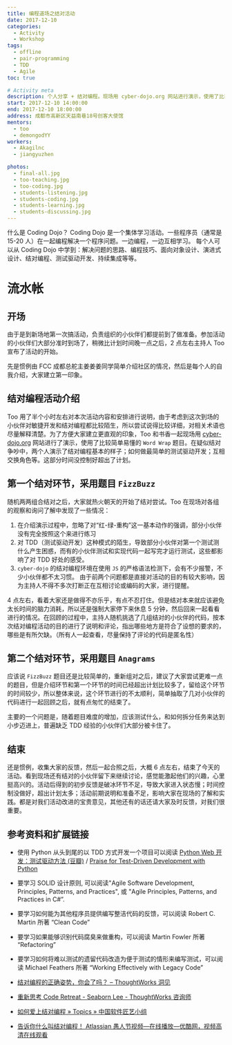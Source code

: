 ```yaml
---
title: 编程道场之结对活动
date: 2017-12-10
categories:
  - Activity
  - Workshop
tags:
  - offline
  - pair-programming
  - TDD
  - Agile
toc: true

# Activity meta
description: 个人分享 + 结对编程。现场用 cyber-dojo.org 网站进行演示，使用了比较简单易懂的 Word Wrap 题目。在疑似结对争吵中，两个人演示了结对编程基本的样子；如何做最简单的测试驱动开发；互相交换角色
start: 2017-12-10 14:00:00
end: 2017-12-10 18:00:00
address: 成都市高新区天益南巷18号创客大使馆
mentors:
  - too
  - demongodYY
workers:
  - Akagilnc
  - jiangyuzhen

photos:
  - final-all.jpg
  - too-teaching.jpg
  - too-coding.jpg
  - students-listening.jpg
  - students-coding.jpg
  - students-learning.jpg
  - students-discussing.jpg
---
```


什么是 Coding Dojo？
Coding Dojo 是一个集体学习活动。一些程序员（通常是 15-20 人）在一起编程解决一个程序问题。一边编程，一边互相学习。
每个人可以从 Coding Dojo 中学到：解决问题的思路、编程技巧、面向对象设计、演进式设计、结对编程、测试驱动开发、持续集成等等。

<!-- More -->

# 流水帐

## 开场

由于是到新场地第一次搞活动，负责组织的小伙伴们都提前到了做准备。参加活动的小伙伴们大部分准时到场了，稍微比计划时间晚一点之后，2 点左右主持人 Too 宣布了活动的开始。

先是惯例由 FCC 成都总舵主姜姜姜同学简单介绍社区的情况，然后是每个人的自我介绍，大家建立第一印象。

## 结对编程活动介绍

Too 用了半个小时左右对本次活动内容和安排进行说明，由于考虑到这次到场的小伙伴对敏捷开发和结对编程都比较陌生，所以尝试说得比较详细，对相关术语也尽量解释清楚。为了方便大家建立更直观的印象，Too 和书香一起现场用 [cyber-dojo.org](http://cyber-dojo.org) 网站进行了演示，使用了比较简单易懂的 `Word Wrap` 题目。在疑似结对争吵中，两个人演示了结对编程基本的样子；如何做最简单的测试驱动开发；互相交换角色等。这部分时间没控制好超出了计划。

## 第一个结对环节，采用题目 `FizzBuzz`

随机两两组合结对之后，大家就热火朝天的开始了结对尝试。Too 在现场对各组的观察和询问了解中发现了一些情况：

1. 在介绍演示过程中，忽略了对“红-绿-重构”这一基本动作的强调，部分小伙伴没有完全按照这个来进行练习
2. 对 TDD（测试驱动开发）这种模式的陌生，导致部分小伙伴对第一个测试测什么产生困惑，而有的小伙伴测试和实现代码一起写完才运行测试，这些都影响了对 TDD 好处的感受。
3. `cyber-dojo` 的结对编程环境在使用 `JS` 的严格语法检测下，会有不少报警，不少小伙伴都不太习惯。
   由于前两个问题都是直接对活动的目的有较大影响，因为主持人不得不多次打断正在互相讨论或编码的大家，进行提醒。

4 点左右，看着大家还是做得不亦乐乎，有点不忍打住。但是结对本来就应该避免太长时间的脑力消耗，所以还是强制大家停下来休息 5 分钟，然后回来一起看看进行的情况。在回顾的过程中，主持人随机挑选了几组结对的小伙伴的代码，按本次结对编程活动的目的进行了说明和评论，指出哪些地方是符合了设想的要求的，哪些是有所欠缺。（所有人一起查看，尽量保持了评论的代码是匿名性）

## 第二个结对环节，采用题目 `Anagrams`

应该说 `FizzBuzz` 题目还是比较简单的，重新组对之后，建议了大家尝试更难一点的题目，但是介绍环节和第一个环节的时间已经超出计划比较多了，留给这个环节的时间较少，所以整体来说，这个环节进行的不太顺利，简单抽取了几对小伙伴的代码进行一起回顾之后，就有点匆忙的结束了。

主要的一个问题是，随着题目难度的增加，应该测试什么，和如何拆分任务来达到小步迈进上，普遍缺乏 TDD 经验的小伙伴们大部分被卡住了。

## 结束

还是惯例，收集大家的反馈，然后一起合照之后，大概 6 点左右，结束了今天的活动。看到现场还有结对的小伙伴留下来继续讨论，感觉能激起他们的兴趣，心里挺高兴的。活动后得到的初步反馈是破冰环节不足，导致大家进入状态慢；时间控制没做好，超出计划太多；活动前期说明和准备不足，影响大家在现场的了解和实践。都是对我们活动改进的宝贵意见，其他还有的话还请大家及时反馈，对我们很重要。

## 参考资料和扩展链接

- 使用 Python 从头到尾的以 TDD 方式开发一个项目可以阅读
  [Python Web 开发：测试驱动方法 (豆瓣)](https://book.douban.com/subject/26640135/) / [Praise for Test-Driven Development with Python](http://www.obeythetestinggoat.com/book/praise.harry.html)
- 要学习 SOLID 设计原则, 可以阅读"Agile Software Development, Principles, Patterns, and Practices", 或 "Agile Principles, Patterns, and Practices in C#”.

- 要学习如何能为其他程序员提供编写整洁代码的反馈，可以阅读 Robert C. Martin 所著 “Clean Code”

- 要学习如果能够识别代码腐臭来做重构，可以阅读 Martin Fowler 所著 “Refactoring”

- 要学习如何将难以测试的遗留代码改造为便于测试的情形来编写测试，可以阅读 Michael Feathers 所著 “Working Effectively with Legacy Code”

- [结对编程的正确姿势，你会了吗？ – ThoughtWorks 洞见](http://insights.thoughtworks.cn/pair-programming/)

- [重新思考 Code Retreat - Seaborn Lee - ThoughtWorks 咨询师](http://www.seabornlee.cn/post/pei-yang-zhe/zhong-xin-si-kao-code-retreat)

- [如何爱上结对编程 » Topics » 中国软件匠艺小组](https://codingstyle.cn/topics/244)

- [告诉你什么叫结对编程！ Atlassian 愚人节视频—在线播放—优酷网，视频高清在线观看](http://v.youku.com/v_show/id_XNTQxNTYyMzMy.html?from=s1.8-1-1.2)

